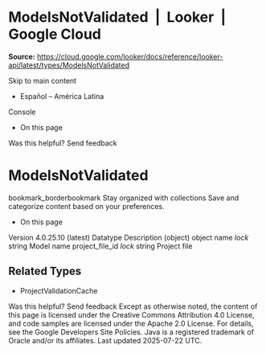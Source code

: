 # ModelsNotValidated  |  Looker  |  Google Cloud

**Source:** https://cloud.google.com/looker/docs/reference/looker-api/latest/types/ModelsNotValidated

Skip to main content 


  * Español – América Latina

Console 
  * On this page




Was this helpful?
Send feedback 
#  ModelsNotValidated
bookmark_borderbookmark Stay organized with collections  Save and categorize content based on your preferences.
  * On this page


Version 4.0.25.10 (latest) 
Datatype
Description
(object)
object 
name
_lock_
string 
Model name
project_file_id
_lock_
string 
Project file
## Related Types
  * ProjectValidationCache


Was this helpful?
Send feedback 
Except as otherwise noted, the content of this page is licensed under the Creative Commons Attribution 4.0 License, and code samples are licensed under the Apache 2.0 License. For details, see the Google Developers Site Policies. Java is a registered trademark of Oracle and/or its affiliates.
Last updated 2025-07-22 UTC.


